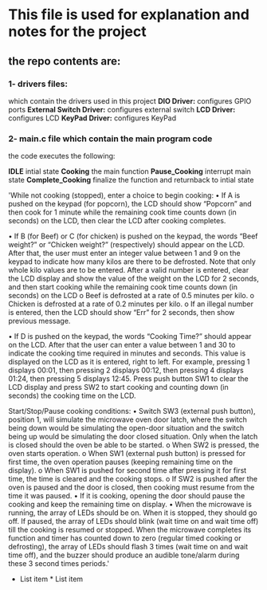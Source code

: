 # This file is  used for explanation and notes for the project

## the repo contents are:

### 1- drivers files:

which contain the drivers used in this project
**DIO Driver:** configures GPIO ports
**External Switch Driver:** configures external switch 
**LCD Driver:** configures LCD
**KeyPad Driver:** configures KeyPad

### 2- main.c file which contain the main program code 
the code executes the following:

**IDLE** intial state
**Cooking** the main function 
**Pause_Cooking** interrupt main state
**Complete_Cooking** finalize  the function and returnback to intial state

'While not cooking (stopped), enter a choice to begin cooking:
• If A is pushed on the keypad (for popcorn), the LCD should show “Popcorn” and then
cook for 1 minute while the remaining cook time counts down (in seconds) on the LCD,
then clear the LCD after cooking completes.

• If B (for Beef) or C (for chicken) is pushed on the keypad, the words “Beef weight?” or
“Chicken weight?” (respectively) should appear on the LCD. After that, the user must
enter an integer value between 1 and 9 on the keypad to indicate how many kilos are
there to be defrosted.
Note that only whole kilo values are to be entered. After a valid number is entered, clear
the LCD display and show the value of the weight on the LCD for 2 seconds, and then
start cooking while the remaining cook time counts down (in seconds) on the LCD
o Beef is defrosted at a rate of 0.5 minutes per kilo.
o Chicken is defrosted at a rate of 0.2 minutes per kilo.
o If an illegal number is entered, then the LCD should show “Err” for 2 seconds,
then show previous message.

• If D is pushed on the keypad, the words “Cooking Time?” should appear on the LCD.
After that the user can enter a value between 1 and 30 to indicate the cooking time
required in minutes and seconds. This value is displayed on the LCD as it is entered, right
to left.
For example, pressing 1 displays 00:01, then pressing 2 displays 00:12, then pressing 4
displays 01:24, then pressing 5 displays 12:45. Press push button SW1 to clear the LCD
display and press SW2 to start cooking and counting down (in seconds) the cooking time
on the LCD.

Start/Stop/Pause cooking conditions:
• Switch SW3 (external push button), position 1, will simulate the microwave oven door
latch, where the switch being down would be simulating the open-door situation and the
switch being up would be simulating the door closed situation. Only when the latch is
closed should the oven be able to be started.
o When SW2 is pressed, the oven starts operation.
o When SW1 (external push button) is pressed for first time, the oven operation
pauses (keeping remaining time on the display).
o When SW1 is pushed for second time after pressing it for first time, the time is
cleared and the cooking stops.
o If SW2 is pushed after the oven is paused and the door is closed, then cooking
must resume from the time it was paused.
• If it is cooking, opening the door should pause the cooking and keep the remaining time
on display.
• When the microwave is running, the array of LEDs should be on. When it is stopped,
they should go off. If paused, the array of LEDs should blink (wait time on and wait time
off) till the cooking is resumed or stopped.
When the microwave completes its function and timer has counted down to zero (regular
timed cooking or defrosting), the array of LEDs should flash 3 times (wait time on and
wait time off), and the buzzer should produce an audible tone/alarm during these 3
second times periods.'

* List item * List item
